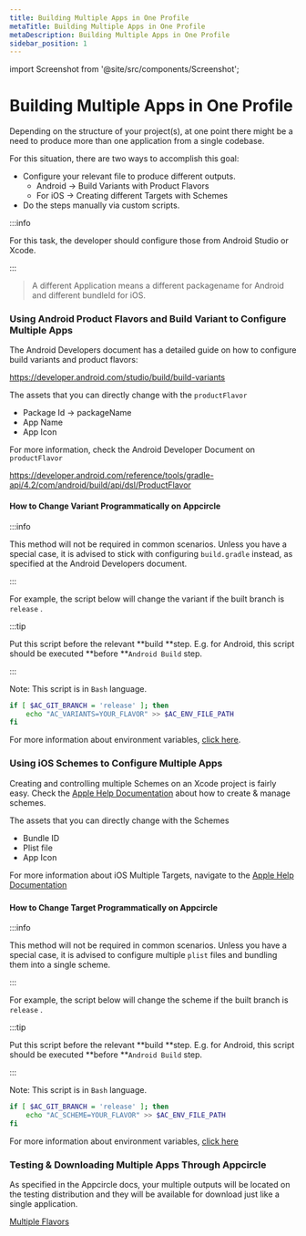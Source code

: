 ```yaml
---
title: Building Multiple Apps in One Profile
metaTitle: Building Multiple Apps in One Profile
metaDescription: Building Multiple Apps in One Profile
sidebar_position: 1
---
```


import Screenshot from '@site/src/components/Screenshot';

# Building Multiple Apps in One Profile

Depending on the structure of your project(s), at one point there might be a need to produce more than one application from a single codebase.

For this situation, there are two ways to accomplish this goal:

- Configure your relevant file to produce different outputs.
  - Android -> Build Variants with Product Flavors
  - For iOS -> Creating different Targets with Schemes
- Do the steps manually via custom scripts.

:::info

For this task, the developer should configure those from Android Studio or Xcode.

:::

> A different Application means a different packagename for Android and different bundleId for iOS.

### Using Android Product Flavors and Build Variant to Configure Multiple Apps

The Android Developers document has a detailed guide on how to configure build variants and product flavors:

https://developer.android.com/studio/build/build-variants

The assets that you can directly change with the `productFlavor`

- Package Id -> packageName
- App Name
- App Icon

For more information, check the Android Developer Document on `productFlavor`

https://developer.android.com/reference/tools/gradle-api/4.2/com/android/build/api/dsl/ProductFlavor

#### How to Change Variant Programmatically on Appcircle

:::info

This method will not be required in common scenarios. Unless you have a special case, it is advised to stick with configuring `build.gradle` instead, as specified at the Android Developers document.

:::

For example, the script below will change the variant if the built branch is `release` .

:::tip

Put this script before the relevant **build **step. E.g. for Android, this script should be executed **before **`Android Build` step.

:::

Note: This script is in `Bash` language.

```bash
if [ $AC_GIT_BRANCH = 'release' ]; then
	echo "AC_VARIANTS=YOUR_FLAVOR" >> $AC_ENV_FILE_PATH
fi
```

For more information about environment variables, [click here](../environment-variables/appcircle-specific-environment-variables.md#android-specific-environment-variables).

### Using iOS Schemes to Configure Multiple Apps

Creating and controlling multiple Schemes on an Xcode project is fairly easy. Check the [Apple Help Documentation](https://help.apple.com/xcode/mac/current/#/dev0bee46f46) about how to create & manage schemes.

The assets that you can directly change with the Schemes

- Bundle ID
- Plist file
- App Icon

<!-- <Screenshot url='https://cdn.appcircle.io/docs/assets/image (216).png' /> -->

For more information about iOS Multiple Targets, navigate to the [Apple Help Documentation](https://help.apple.com/xcode/mac/current/#/dev38419576c)

###

#### How to Change Target Programmatically on Appcircle

:::info

This method will not be required in common scenarios. Unless you have a special case, it is advised to configure multiple `plist` files and bundling them into a single scheme.

:::

For example, the script below will change the scheme if the built branch is `release` .

:::tip

Put this script before the relevant **build **step. E.g. for Android, this script should be executed **before **`Android Build` step.

:::

Note: This script is in `Bash` language.

```bash
if [ $AC_GIT_BRANCH = 'release' ]; then
	echo "AC_SCHEME=YOUR_FLAVOR" >> $AC_ENV_FILE_PATH
fi
```

For more information about environment variables, [click here](../environment-variables/appcircle-specific-environment-variables.md#ios-specific-environment-variables)

### Testing & Downloading Multiple Apps Through Appcircle

As specified in the Appcircle docs, your multiple outputs will be located on the testing distribution and they will be available for download just like a single application.

[Multiple Flavors](../distribute/create-or-select-a-distribution-profile.md#android-applications-with-multiple-flavors)
 